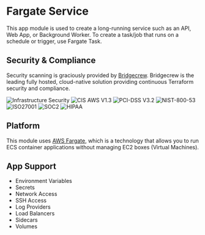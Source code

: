 # Fargate Service

This app module is used to create a long-running service such as an API, Web App, or Background Worker.
To create a task/job that runs on a schedule or trigger, use Fargate Task.

## Security & Compliance

Security scanning is graciously provided by [Bridgecrew](https://bridgecrew.io/).
Bridgecrew is the leading fully hosted, cloud-native solution providing continuous Terraform security and compliance.

![Infrastructure Security](https://www.bridgecrew.cloud/badges/github/nullstone-modules/aws-fargate-service/general)
![CIS AWS V1.3](https://www.bridgecrew.cloud/badges/github/nullstone-modules/aws-fargate-service/cis_aws_13)
![PCI-DSS V3.2](https://www.bridgecrew.cloud/badges/github/nullstone-modules/aws-fargate-service/pci)
![NIST-800-53](https://www.bridgecrew.cloud/badges/github/nullstone-modules/aws-fargate-service/nist)
![ISO27001](https://www.bridgecrew.cloud/badges/github/nullstone-modules/aws-fargate-service/iso)
![SOC2](https://www.bridgecrew.cloud/badges/github/nullstone-modules/aws-fargate-service/soc2)
![HIPAA](https://www.bridgecrew.cloud/badges/github/nullstone-modules/aws-fargate-service/hipaa)

## Platform

This module uses [AWS Fargate](https://docs.aws.amazon.com/AmazonECS/latest/userguide/what-is-fargate.html), which is a technology that allows you to run ECS container applications without managing EC2 boxes (Virtual Machines).

## App Support

- Environment Variables
- Secrets
- Network Access
- SSH Access
- Log Providers
- Load Balancers
- Sidecars
- Volumes
